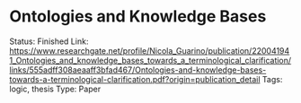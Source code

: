 # Ontologies and Knowledge Bases

Status: Finished
Link: https://www.researchgate.net/profile/Nicola_Guarino/publication/220041941_Ontologies_and_knowledge_bases_towards_a_terminological_clarification/links/555adff308aeaaff3bfad467/Ontologies-and-knowledge-bases-towards-a-terminological-clarification.pdf?origin=publication_detail
Tags: logic, thesis
Type: Paper
